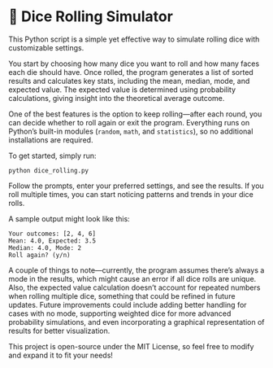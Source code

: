 # 🎲 Dice Rolling Simulator

This Python script is a simple yet effective way to simulate rolling dice with customizable settings.

You start by choosing how many dice you want to roll and how many faces each die should have. Once rolled, the program generates a list of sorted results and calculates key stats, 
including the mean, median, mode, and expected value. The expected value is determined using probability calculations, giving insight into the theoretical average outcome.

One of the best features is the option to keep rolling—after each round, you can decide whether to roll again or exit the program. 
Everything runs on Python’s built-in modules (`random`, `math`, and `statistics`), so no additional installations are required.

To get started, simply run:
```
python dice_rolling.py
```
Follow the prompts, enter your preferred settings, and see the results. If you roll multiple times, you can start noticing patterns and trends in your dice rolls. 

A sample output might look like this:
```
Your outcomes: [2, 4, 6]
Mean: 4.0, Expected: 3.5
Median: 4.0, Mode: 2
Roll again? (y/n)
```

A couple of things to note—currently, the program assumes there’s always a mode in the results, which might cause an error if all dice rolls are unique. 
Also, the expected value calculation doesn’t account for repeated numbers when rolling multiple dice, something that could be refined in future updates.
Future improvements could include adding better handling for cases with no mode, 
supporting weighted dice for more advanced probability simulations, and even incorporating a graphical representation of results for better visualization.

This project is open-source under the MIT License, so feel free to modify and expand it to fit your needs!

